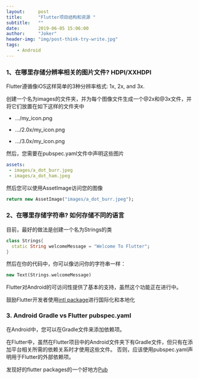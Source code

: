 ```yaml
---
layout:     post
title:      "Flutter项目结构和资源 "
subtitle:   ""
date:       2019-06-05 15:06:00
author:     "Joker"
header-img: "img/post-think-try-write.jpg"
tags:
    - Android
---
```


### 1、在哪里存储分辨率相关的图片文件? HDPI/XXHDPI

Flutter遵循像iOS这样简单的3种分辨率格式: 1x, 2x, and 3x.

创建一个名为images的文件夹，并为每个图像文件生成一个@2x和@3x文件，并将它们放置在如下这样的文件夹中

- …/my_icon.png

- …/2.0x/my_icon.png

- …/3.0x/my_icon.png

然后，您需要在pubspec.yaml文件中声明这些图片

```yaml
assets:
 - images/a_dot_burr.jpeg
 - images/a_dot_ham.jpeg
```

然后您可以使用AssetImage访问您的图像

```dart
return new AssetImage("images/a_dot_burr.jpeg");
```



### 2、在哪里存储字符串? 如何存储不同的语言

目前，最好的做法是创建一个名为Strings的类

```dart
class Strings{
  static String welcomeMessage = "Welcome To Flutter";
}
```

然后在你的代码中，你可以像访问你的字符串一样：

```dart
new Text(Strings.welcomeMessage)
```

Flutter对Android的可访问性提供了基本的支持，虽然这个功能正在进行中。

鼓励Flutter开发者使用[intl package](https://pub.dartlang.org/packages/intl)进行国际化和本地化



### 3. Android Gradle vs Flutter pubspec.yaml

在Android中，您可以在Gradle文件来添加依赖项。

在Flutter中，虽然在Flutter项目中的Android文件夹下有Gradle文件，但只有在添加平台相关所需的依赖关系时才使用这些文件。 否则，应该使用pubspec.yaml声明用于Flutter的外部依赖项。

发现好的flutter packages的一个好地方[Pub](https://pub.dartlang.org/flutter/packages/)


































